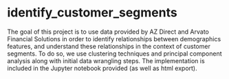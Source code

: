 # identify_customer_segments

The goal of this project is to use data provided by AZ Direct and Arvato Financial Solutions in order to identify relationships between demographics features, and understand these relationships in the context of customer segments. To do so, we use clustering techniques and principal component analysis along with initial data wrangling steps. The implementation is included in the Jupyter notebook provided (as well as html export).
